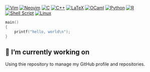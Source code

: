 <!-- https://github.com/Ileriayo/markdown-badges -->
[![Vim](https://img.shields.io/badge/VIM-%2311AB00.svg?style=for-the-badge&logo=vim&logoColor=white)](https://github.com/rdnajac/.vim)
[![Neovim](https://img.shields.io/badge/NeoVim-%2357A143.svg?&style=for-the-badge&logo=neovim&logoColor=white)](https://github.com/rdnajac/nvim)
[![C](https://img.shields.io/badge/c-%2300599C.svg?style=for-the-badge&logo=c&logoColor=white)](https://gist.github.com/rdnajac/cc327902deb54098dd474076c60e16cc)
[![C++](https://img.shields.io/badge/c++-%2300599C.svg?style=for-the-badge&logo=c%2B%2B&logoColor=white)](https://github.com/rdnajac/DecodeNcodeAnything)
[![LaTeX](https://img.shields.io/badge/latex-%23008080.svg?style=for-the-badge&logo=latex&logoColor=white)](https://github.com/rdnajac/SOCKit/blob/main/docs/LRM/LRM.pdf)
[![OCaml](https://img.shields.io/badge/OCaml-%23E98407.svg?style=for-the-badge&logo=ocaml&logoColor=white)](https://github.com/rdnajac/SOCKit)
[![Python](https://img.shields.io/badge/python-3670A0?style=for-the-badge&logo=python&logoColor=ffdd54)](https://github.com/rdnajac/cbmf#-combinatorial-bioinformatic-meta-framework)
[![R](https://img.shields.io/badge/r-%23276DC3.svg?style=for-the-badge&logo=r&logoColor=white)](https://gist.github.com/rdnajac/d2c1629f16e9e070168bb42d99c2332c)
[![Shell Script](https://img.shields.io/badge/shell_script-%23121011.svg?style=for-the-badge&logo=gnu-bash&logoColor=white)](https://github.com/rdnajac/vimfect)
[![Linux](https://img.shields.io/badge/Linux-FCC624?style=for-the-badge&logo=linux&logoColor=black)](https://gist.github.com/rdnajac/e68c6c723360a4adadcfabe106e91a1d)

```c
main()
{
    printf("hello, world\n");
}
```

## 🔭 I’m currently working on

Using thie repository to manage my GitHub profile and repositories.

<!--- Here are some ideas to get you started:

- 🌱 I’m currently learning ...
- 👯 I’m looking to collaborate on ...
- 🤔 I’m looking for help with ...
- 💬 Ask me about ...
- 📫 How to reach me: ...
- 😄 Pronouns: ...
- ⚡ Fun fact: ...
-->
